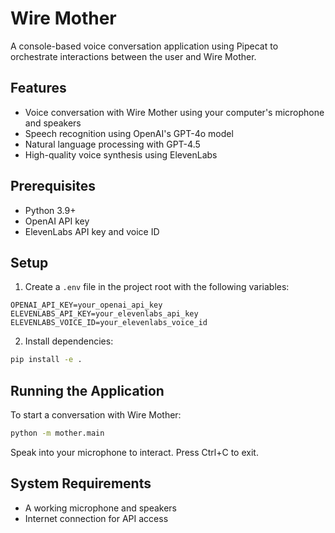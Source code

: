 # Wire Mother

A console-based voice conversation application using Pipecat to orchestrate interactions between the user and Wire
Mother.

## Features

- Voice conversation with Wire Mother using your computer's microphone and speakers
- Speech recognition using OpenAI's GPT-4o model
- Natural language processing with GPT-4.5
- High-quality voice synthesis using ElevenLabs

## Prerequisites

- Python 3.9+
- OpenAI API key
- ElevenLabs API key and voice ID

## Setup

1. Create a `.env` file in the project root with the following variables:

```
OPENAI_API_KEY=your_openai_api_key
ELEVENLABS_API_KEY=your_elevenlabs_api_key
ELEVENLABS_VOICE_ID=your_elevenlabs_voice_id
```

2. Install dependencies:

```bash
pip install -e .
```

## Running the Application

To start a conversation with Wire Mother:

```bash
python -m mother.main
```

Speak into your microphone to interact. Press Ctrl+C to exit.

## System Requirements

- A working microphone and speakers
- Internet connection for API access